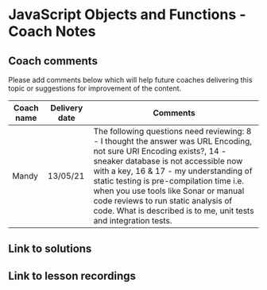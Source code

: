 # JavaScript Objects and Functions - Coach Notes

## Coach comments
Please add comments below which will help future coaches delivering this topic or suggestions for improvement of the content.

|**Coach name**|**Delivery date**|**Comments**|
|--------------|-----------------|------------|
|Mandy|13/05/21|The following questions need reviewing: 8 - I thought the answer was URL Encoding, not sure URI Encoding exists?, 14 - sneaker database is not accessible now with a key, 16 & 17 - my understanding of static testing is pre-compilation time i.e. when you use tools like Sonar or manual code reviews to run static analysis of code. What is described is to me, unit tests and integration tests.|

## Link to solutions

## Link to lesson recordings